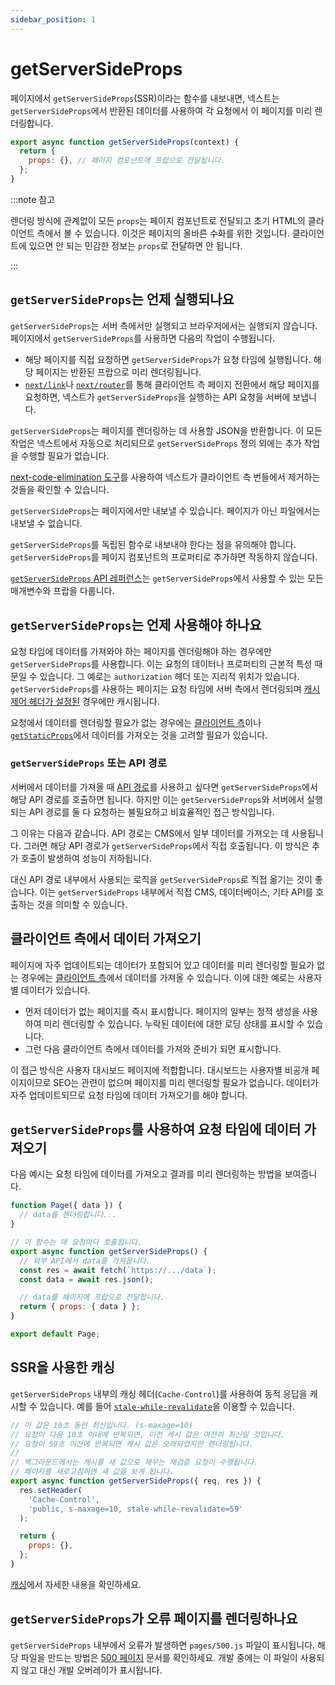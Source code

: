 ```yaml
---
sidebar_position: 1
---
```


# getServerSideProps

페이지에서 `getServerSideProps`(SSR)이라는 함수를 내보내면, 넥스트는 `getServerSideProps`에서 반환된 데이터를 사용하여 각 요청에서 이 페이지를 미리 렌더링합니다.

```jsx
export async function getServerSideProps(context) {
  return {
    props: {}, // 페이지 컴포넌트에 프랍으로 전달됩니다.
  };
}
```

:::note 참고

렌더링 방식에 관계없이 모든 `props`는 페이지 컴포넌트로 전달되고 초기 HTML의 클라이언트 측에서 볼 수 있습니다. 이것은 페이지의 올바른 수화를 위한 것입니다. 클라이언트에 있으면 안 되는 민감한 정보는 `props`로 전달하면 안 됩니다.

:::

## `getServerSideProps`는 언제 실행되나요

`getServerSideProps`는 서버 측에서만 실행되고 브라우저에서는 실행되지 않습니다. 페이지에서 `getServerSideProps`를 사용하면 다음의 작업이 수행됩니다.

- 해당 페이지를 직접 요청하면 `getServerSideProps`가 요청 타임에 실행됩니다. 해당 페이지는 반환된 프랍으로 미리 렌더링됩니다.
- [`next/link`](https://nextjs.org/docs/api-reference/next/link)나 [`next/router`](https://nextjs.org/docs/api-reference/next/router)를 통해 클라이언트 측 페이지 전환에서 해당 페이지를 요청하면, 넥스트가 `getServerSideProps`을 실행하는 API 요청을 서버에 보냅니다.

`getServerSideProps`는 페이지를 렌더링하는 데 사용할 JSON을 반환합니다. 이 모든 작업은 넥스트에서 자동으로 처리되므로 `getServerSideProps` 정의 외에는 추가 작업을 수행할 필요가 없습니다.

[next-code-elimination 도구](https://next-code-elimination.vercel.app/)를 사용하여 넥스트가 클라이언트 측 번들에서 제거하는 것들을 확인할 수 있습니다.

`getServerSideProps`는 페이지에서만 내보낼 수 있습니다. 페이지가 아닌 파일에서는 내보낼 수 없습니다.

`getServerSideProps`를 독립된 함수로 내보내야 한다는 점을 유의해야 합니다. `getServerSideProps`를 페이지 컴포넌트의 프로퍼티로 추가하면 작동하지 않습니다.

[`getServerSideProps` API 레퍼런스](https://nextjs.org/docs/api-reference/data-fetching/get-server-side-props)는 `getServerSideProps`에서 사용할 수 있는 모든 매개변수와 프랍을 다룹니다.

## `getServerSideProps`는 언제 사용해야 하나요

요청 타임에 데이터를 가져와야 하는 페이지를 렌더링해야 하는 경우에만 `getServerSideProps`를 사용합니다. 이는 요청의 데이터나 프로퍼티의 근본적 특성 때문일 수 있습니다. 그 예로는 `authorization` 헤더 또는 지리적 위치가 있습니다. `getServerSideProps`를 사용하는 페이지는 요청 타임에 서버 측에서 렌더링되며 [캐시 제어 헤더가 설정된](https://nextjs.org/docs/going-to-production#caching) 경우에만 캐시됩니다.

요청에서 데이터를 렌더링할 필요가 없는 경우에는 [클라이언트 측](./get-server-side-props.md/#클라이언트-측에서-데이터-가져오기)이나 [`getStaticProps`](./get-static-props.md)에서 데이터를 가져오는 것을 고려할 필요가 있습니다.

### `getServerSideProps` 또는 API 경로

서버에서 데이터를 가져올 때 [API 경로](../../api-경로/소개.md)를 사용하고 싶다면 `getServerSideProps`에서 해당 API 경로를 호출하면 됩니다. 하지만 이는 `getServerSideProps`와 서버에서 실행되는 API 경로를 둘 다 요청하는 불필요하고 비효율적인 접근 방식입니다.

그 이유는 다음과 같습니다. API 경로는 CMS에서 일부 데이터를 가져오는 데 사용됩니다. 그러면 해당 API 경로가 `getServerSideProps`에서 직접 호출됩니다. 이 방식은 추가 호출이 발생하여 성능이 저하됩니다.

대신 API 경로 내부에서 사용되는 로직을 `getServerSideProps`로 직접 옮기는 것이 좋습니다. 이는 `getServerSideProps` 내부에서 직접 CMS, 데이터베이스, 기타 API를 호출하는 것을 의미할 수 있습니다.

## 클라이언트 측에서 데이터 가져오기

페이지에 자주 업데이트되는 데이터가 포함되어 있고 데이터를 미리 렌더링할 필요가 없는 경우에는 [클라이언트 측](./클라이언트-측.md)에서 데이터를 가져올 수 있습니다. 이에 대한 예로는 사용자별 데이터가 있습니다.

- 먼저 데이터가 없는 페이지를 즉시 표시합니다. 페이지의 일부는 정적 생성을 사용하여 미리 렌더링할 수 있습니다. 누락된 데이터에 대한 로딩 상태를 표시할 수 있습니다.
- 그런 다음 클라이언트 측에서 데이터를 가져와 준비가 되면 표시합니다.

이 접근 방식은 사용자 대시보드 페이지에 적합합니다. 대시보드는 사용자별 비공개 페이지이므로 SEO는 관련이 없으며 페이지를 미리 렌더링할 필요가 없습니다. 데이터가 자주 업데이트되므로 요청 타임에 데이터 가져오기를 해야 합니다.

## `getServerSideProps`를 사용하여 요청 타임에 데이터 가져오기

다음 예시는 요청 타임에 데이터를 가져오고 결과를 미리 렌더링하는 방법을 보여줍니다.

```jsx
function Page({ data }) {
  // data를 렌더링합니다...
}

// 이 함수는 매 요청마다 호출됩니다.
export async function getServerSideProps() {
  // 외부 API에서 data를 가져옵니다.
  const res = await fetch(`https://.../data`);
  const data = await res.json();

  // data를 페이지에 프랍으로 전달합니다.
  return { props: { data } };
}

export default Page;
```

## SSR을 사용한 캐싱

`getServerSideProps` 내부의 캐싱 헤더(`Cache-Control`)를 사용하여 동적 응답을 캐시할 수 있습니다. 예를 들어 [`stale-while-revalidate`](https://web.dev/stale-while-revalidate/)을 이용할 수 있습니다.

```jsx
// 이 값은 10초 동안 최신입니다. (s-maxage=10)
// 요청이 다음 10초 이내에 반복되면, 이전 캐시 값은 여전히 최신일 것입니다.
// 요청이 59초 이전에 반복되면 캐시 값은 오래되었지만 렌더링됩니다.
//
// 백그라운드에서는 캐시를 새 값으로 채우는 재검증 요청이 수행됩니다.
// 페이지를 새로고침하면 새 값을 보게 됩니다.
export async function getServerSideProps({ req, res }) {
  res.setHeader(
    'Cache-Control',
    'public, s-maxage=10, stale-while-revalidate=59'
  );

  return {
    props: {},
  };
}
```

[캐싱](https://nextjs.org/docs/going-to-production#caching)에서 자세한 내용을 확인하세요.

## `getServerSideProps`가 오류 페이지를 렌더링하나요

`getServerSideProps` 내부에서 오류가 발생하면 `pages/500.js` 파일이 표시됩니다. 해당 파일을 만드는 방법은 [500 페이지](https://nextjs.org/docs/advanced-features/custom-error-page#500-page) 문서를 확인하세요. 개발 중에는 이 파일이 사용되지 않고 대신 개발 오버레이가 표시됩니다.
